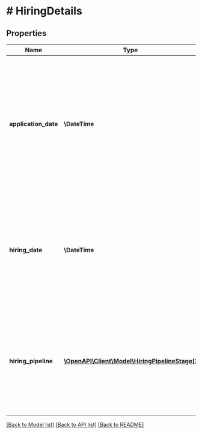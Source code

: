 # # HiringDetails

## Properties

Name | Type | Description | Notes
------------ | ------------- | ------------- | -------------
**application_date** | **\DateTime** | The application date keeps track of the first time the candidate applies to a Job Advertisement. It is a replica of the hiring pipeline step corresponding to the status &#39;APPLIED&#39;. Format: &#39;YYYY-MM-DD&#39;. |
**hiring_date** | **\DateTime** | The hiring date keeps track of the date in which the candidate has been hired. It is a replica of the hiring pipeline step corresponding to the status &#39;HIRED&#39;. Format: &#39;YYYY-MM-DD&#39;. | [optional]
**hiring_pipeline** | [**\OpenAPI\Client\Model\HiringPipelineStage[]**](HiringPipelineStage.md) | The hiring pipeline is meant to register the candidate history through the hiring process, thus registering both forward and backward steps in any order. | [optional]

[[Back to Model list]](../../README.md#models) [[Back to API list]](../../README.md#endpoints) [[Back to README]](../../README.md)
